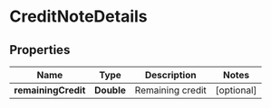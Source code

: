 
# CreditNoteDetails

## Properties
Name | Type | Description | Notes
------------ | ------------- | ------------- | -------------
**remainingCredit** | **Double** | Remaining credit |  [optional]



